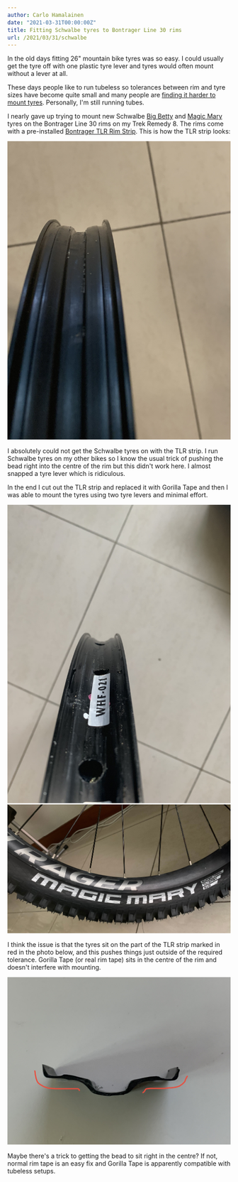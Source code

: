 ```yaml
---
author: Carlo Hamalainen
date: "2021-03-31T00:00:00Z"
title: Fitting Schwalbe tyres to Bontrager Line 30 rims
url: /2021/03/31/schwalbe
---
```


In the old days fitting 26" mountain bike tyres was so easy. I could
usually get the tyre off with one plastic tyre lever and tyres would
often mount without a lever at all.

These days people like to run tubeless so tolerances between rim and
tyre sizes have become quite small and many people are [finding it
harder to mount tyres](https://www.mtbr.com/threads/are-tubeless-tires-getting-harder-to-mount.967155/).
Personally, I'm still running tubes.

I nearly gave up trying to mount new Schwalbe [Big
Betty](https://www.schwalbe.com/en/mtb-reader/big-betty) and [Magic
Mary](https://www.schwalbe.com/en/mtb-reader/magic-mary) tyres on
the Bontrager Line 30 rims on my Trek Remedy 8.
The rims come with a pre-installed [Bontrager TLR Rim Strip](https://www.trekbikes.com/us/en_US/equipment/cycling-components/bike-tubes-tubeless-bike-tire-accessories/tubeless-bike-tire-accessories/bontrager-tlr-rim-strip/p/31426/).
This is how the TLR strip  looks:

![](/stuff/schwalbe_tyres/2021-03-24++07-44-50.jpg)

I absolutely could not get the Schwalbe tyres on with the TLR strip. I run Schwalbe tyres on my other bikes so I know the usual trick of pushing the bead right into the centre of the rim but this didn't work here. I almost snapped a tyre lever which is ridiculous.

In the end I cut out the TLR strip and replaced it with Gorilla Tape
and then I was able to mount the tyres using two tyre levers and
minimal effort.

![](/stuff/schwalbe_tyres/2021-03-24++08-13-14.jpg)
![](/stuff/schwalbe_tyres/2021-03-24++15-47-07_000000.jpg)

I think the issue is that the tyres sit on the part of the TLR strip marked in red in the photo below, and this pushes things just outside of the required tolerance. Gorilla Tape (or real rim tape) sits in the centre of the rim and doesn't interfere with mounting.

![](/stuff/schwalbe_tyres/2021-03-24++16-14-05.jpg)

Maybe there's a trick to getting the bead to sit right in the centre? If not, normal rim tape is an easy fix and
Gorilla Tape is apparently compatible with tubeless setups.
